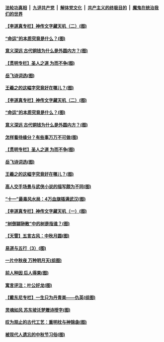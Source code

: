 

####  [法轮功真相](../../../../basic/blob/master/README.md?t=10080702) &nbsp;|&nbsp; [九评共产党](../../../../9ping.md/blob/master/README.md?t=10080702) &nbsp;|&nbsp; [解体党文化](../../../../jtdwh.md/blob/master/README.md?t=10080702)  &nbsp;|&nbsp; [共产主义的终极目的](../../../../gczydzjmd.md/blob/master/README.md?t=10080702) &nbsp;|&nbsp; [魔鬼在统治我们的世界](../../../../mgztzwmdsj.md/blob/master/README.md?t=10080702) 

#### [【李道真专栏】神传文字藏天机（二）(图)](../pages/p7/948165.md?t=10080702) 

#### [“命运”的本质究竟是什么？(图)](../pages/p7/948374.md?t=10080702) 

#### [意义深远 古代铜钱为什么是外圆内方？(图)](../pages/p7/948341.md?t=10080702) 

#### [【贯明专栏】圣人之道 为而不争(图)](../pages/p7/947873.md?t=10080702) 

#### [岳飞诗词选(图)](../pages/p7/948131.md?t=10080702) 

#### [王羲之的这幅字究竟好在哪儿？(图)](../pages/p7/948269.md?t=10080702) 

#### [【李道真专栏】神传文字藏天机（二）(图)](../pages/p7/948165.md?t=10080702) 

#### [“命运”的本质究竟是什么？(图)](../pages/p7/948374.md?t=10080702) 

#### [意义深远 古代铜钱为什么是外圆内方？(图)](../pages/p7/948341.md?t=10080702) 

#### [怎样看待缘分？有些事万万不可做(图)](../pages/p7/948326.md?t=10080702) 

#### [【贯明专栏】圣人之道 为而不争(图)](../pages/p7/947873.md?t=10080702) 

#### [岳飞诗词选(图)](../pages/p7/948131.md?t=10080702) 

#### [王羲之的这幅字究竟好在哪儿？(图)](../pages/p7/948269.md?t=10080702) 

#### [高人交手场景与武侠小说的描写颇为不同(图)](../pages/p7/948092.md?t=10080702) 

#### [“十一”最毒风水局：4万血旗插满武汉(图)](../pages/p7/948181.md?t=10080702) 

#### [【李道真专栏】神传文字藏天机（一）(图)](../pages/p7/947879.md?t=10080702) 

#### [“树倒猢狲散”中的树是指谁？(图)](../pages/p7/948015.md?t=10080702) 

#### [【天雪】五言古风：中秋月圆(图)](../pages/p7/948163.md?t=10080702) 

#### [易道与五行（3）(图)](../pages/p7/947856.md?t=10080702) 

#### [一片中秋夜 万种明月天(组图)](../pages/p7/947294.md?t=10080702) 

#### [前人种因 后人得果(图)](../pages/p7/948022.md?t=10080702) 

#### [寓言评注：叶公好龙(图)](../pages/p7/948018.md?t=10080702) 

#### [【戴东尼专栏】一生只为丹青美——仇英(组图)](../pages/p7/944023.md?t=10080702) 

#### [灵魂如风 苏东坡讬梦赠诗授字(图)](../pages/p7/947859.md?t=10080702) 

#### [叹为观止的古代工艺：重明枕与神锦衾(图)](../pages/p7/947819.md?t=10080702) 

#### [被现代人遗忘的中秋节习俗(图)](../pages/p7/947855.md?t=10080702) 


